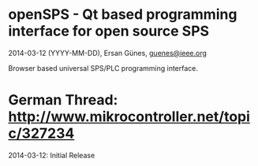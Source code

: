 openSPS - Qt based programming interface for open source SPS
=============================================================

2014-03-12 (YYYY-MM-DD), Ersan Günes, guenes@ieee.org

Browser based universal SPS/PLC programming interface.

German Thread:
http://www.mikrocontroller.net/topic/327234
=============================================================


2014-03-12: Initial Release


